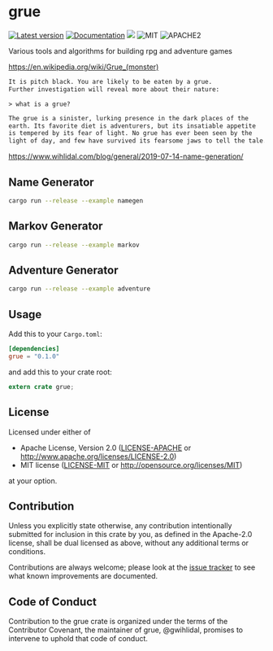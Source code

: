 # grue

[![Latest version](https://img.shields.io/crates/v/grue.svg)](https://crates.io/crates/grue)
[![Documentation](https://docs.rs/grue/badge.svg)](https://docs.rs/grue)
[![](https://tokei.rs/b1/github/gwihlidal/grue-rs)](https://github.com/gwihlidal/grue-rs)
![MIT](https://img.shields.io/badge/license-MIT-blue.svg)
![APACHE2](https://img.shields.io/badge/license-APACHE2-blue.svg)

Various tools and algorithms for building rpg and adventure games

https://en.wikipedia.org/wiki/Grue_(monster)

```txt
It is pitch black. You are likely to be eaten by a grue.
Further investigation will reveal more about their nature:
```

`> what is a grue?`

```txt
The grue is a sinister, lurking presence in the dark places of the
earth. Its favorite diet is adventurers, but its insatiable appetite
is tempered by its fear of light. No grue has ever been seen by the
light of day, and few have survived its fearsome jaws to tell the tale.
```

https://www.wihlidal.com/blog/general/2019-07-14-name-generation/

## Name Generator

```sh
cargo run --release --example namegen
```

## Markov Generator

```sh
cargo run --release --example markov
```

## Adventure Generator

```sh
cargo run --release --example adventure
```

## Usage

Add this to your `Cargo.toml`:

```toml
[dependencies]
grue = "0.1.0"
```

and add this to your crate root:

```rust
extern crate grue;
```

## License

Licensed under either of

* Apache License, Version 2.0 ([LICENSE-APACHE](LICENSE-APACHE) or http://www.apache.org/licenses/LICENSE-2.0)
* MIT license ([LICENSE-MIT](LICENSE-MIT) or http://opensource.org/licenses/MIT)

at your option.

## Contribution

Unless you explicitly state otherwise, any contribution intentionally submitted
for inclusion in this crate by you, as defined in the Apache-2.0 license, shall
be dual licensed as above, without any additional terms or conditions.

Contributions are always welcome; please look at the [issue tracker](https://github.com/gwihlidal/grue-rs/issues) to see what
known improvements are documented.

## Code of Conduct

Contribution to the grue crate is organized under the terms of the
Contributor Covenant, the maintainer of grue, @gwihlidal, promises to
intervene to uphold that code of conduct.
